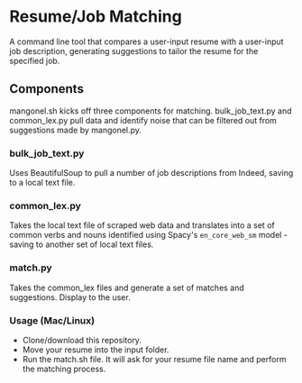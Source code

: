# Resume/Job Matching
A command line tool that compares a user-input resume with a user-input job description, generating suggestions to tailor the resume for the specified job.

## Components
mangonel.sh kicks off three components for matching. bulk_job_text.py and common_lex.py pull data and identify noise that can be filtered out from suggestions made by mangonel.py.

### **bulk_job_text.py**
Uses BeautifulSoup to pull a number of job descriptions from Indeed, saving to a local text file. 

### **common_lex.py**
Takes the local text file of scraped web data and translates into a set of common verbs and nouns identified using Spacy's `en_core_web_sm` model - saving to another set of local text files.

### **match.py**
Takes the common_lex files and generate a set of matches and suggestions. Display to the user.

### Usage (Mac/Linux)
* Clone/download this repository.
* Move your resume into the input folder.
* Run the match.sh file. It will ask for your resume file name and perform the matching process.
